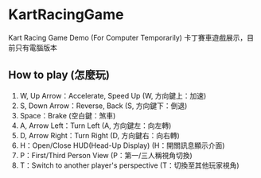 # KartRacingGame
 Kart Racing Game Demo (For Computer Temporarily)
 卡丁賽車遊戲展示，目前只有電腦版本

## How to play (怎麼玩)
1. W, Up Arrow：Accelerate, Speed Up (W, 方向鍵上：加速)
1. S, Down Arrow：Reverse, Back (S, 方向鍵下：倒退)
1. Space：Brake (空白鍵：煞車)
1. A, Arrow Left：Turn Left (A, 方向鍵左：向左轉)
1. D, Arrow Right：Turn Right (D, 方向鍵右：向右轉)
1. H：Open/Close HUD(Head-Up Display) (H：開關訊息顯示介面)
1. P：First/Third Person View (P：第一/三人稱視角切換)
1. T：Switch to another player's perspective (T：切換至其他玩家視角)
